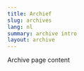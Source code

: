 ```yaml
---
title: Archief
slug: archives
lang: nl
summary: archive intro
layout: archive
---
```


Archive page content